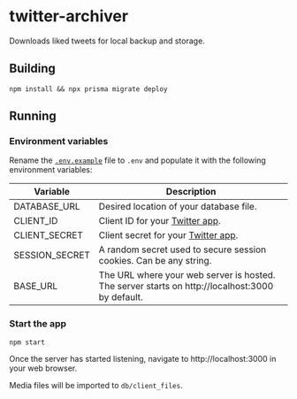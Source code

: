 # twitter-archiver

Downloads liked tweets for local backup and storage.

## Building

```
npm install && npx prisma migrate deploy
```

## Running

### Environment variables

Rename the [`.env.example`](.env.example) file to `.env` and populate it with the following environment variables:

| Variable       | Description                                                                                     |
| -------------- | ----------------------------------------------------------------------------------------------- |
| DATABASE_URL   | Desired location of your database file.                                                         |
| CLIENT_ID      | Client ID for your [Twitter app](https://developer.twitter.com/en/docs/apps/overview).          |
| CLIENT_SECRET  | Client secret for your [Twitter app](https://developer.twitter.com/en/docs/apps/overview).      |
| SESSION_SECRET | A random secret used to secure session cookies. Can be any string.                              |
| BASE_URL       | The URL where your web server is hosted. The server starts on http://localhost:3000 by default. |

### Start the app

```
npm start
```

Once the server has started listening, navigate to http://localhost:3000 in your web browser.

Media files will be imported to `db/client_files`.
